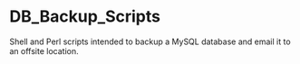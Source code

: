 # DB_Backup_Scripts
Shell and Perl scripts intended to backup a MySQL database and email it to an offsite location.
